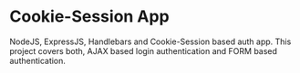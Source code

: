 # Cookie-Session App

NodeJS, ExpressJS, Handlebars and Cookie-Session based auth app. This project covers both, AJAX based login authentication and FORM based authentication.